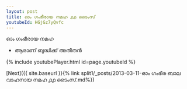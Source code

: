 ```yaml
---
layout: post
title: ഓം ഗംഭീരായ നമഹ ൧൧ ടൈംസ്
youtubeId: HGjGz7yQvfc
---
```

 
 
 ഓം ഗംഭീരായ നമഹ 
 
 -  ആരാണ് ബുദ്ധിക്ക് അതീതൻ 
 
  
 
  
 
 
 
 
 
 


{% include youtubePlayer.html id=page.youtubeId %}
 
[Next]({{ site.baseurl }}{% link  split1/_posts/2013-03-11-ഓം ഗംഭീര ബാല വാഹനായ നമഹ ൧൧ ടൈംസ്.md%})
 
